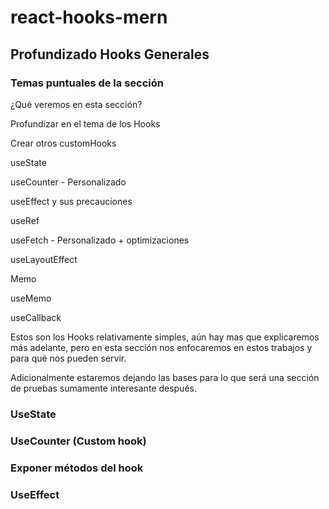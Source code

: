 # react-hooks-mern

## Profundizado Hooks Generales

### Temas puntuales de la sección

¿Qué veremos en esta sección?

Profundizar en el tema de los Hooks

Crear otros customHooks

useState

useCounter - Personalizado

useEffect y sus precauciones

useRef

useFetch - Personalizado + optimizaciones

useLayoutEffect

Memo

useMemo

useCallback

Estos son los Hooks relativamente simples, aún hay mas que explicaremos más adelante, pero en esta sección nos enfocaremos en estos trabajos y para qué nos pueden servir.

Adicionalmente estaremos dejando las bases para lo que será una sección de pruebas sumamente interesante después.

### UseState

### UseCounter (Custom hook)

### Exponer métodos del hook

### UseEffect